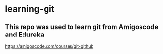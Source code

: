 # learning-git

## This repo was used to learn git from Amigoscode and Edureka
https://amigoscode.com/courses/git-github

